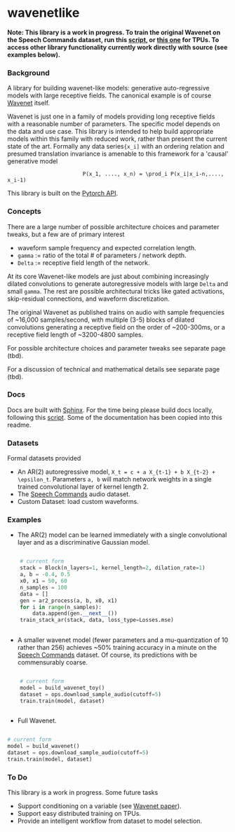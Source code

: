 # wavenetlike

**Note: This library is a work in progress. To train the original Wavenet on the Speech Commands dataset, run this [script](https://github.com/redwrasse/convstacks/blob/main/convstacks/wavenet_example.py), or [this one](https://github.com/redwrasse/convstacks/blob/main/convstacks/wavenet_example_tpu.py) for TPUs. To access other library functionality currently work directly with source (see examples below).** 

### Background
A library for building wavenet-like models: generative auto-regressive models with large receptive fields. The canonical example is of course [Wavenet](https://arxiv.org/pdf/1609.03499.pdf) itself.

Wavenet is just one in a family of models providing long receptive fields with a reasonable number of parameters. The specific model depends on the data and use case. This library is intended to help build appropriate models within this family with reduced work, rather than present the current state of the art. Formally any data series`{x_i]` with an ordering relation and presumed translation invariance is amenable to this framework for a 'causal' generative model

```
                        P(x_1, ...., x_n) = \prod_i P(x_i|x_i-n,...., x_i-1)
```

This library is built on the [Pytorch API](https://pytorch.org/docs/stable/index.html).

### Concepts
There are a large number of possible architecture choices and parameter tweaks, but a few
are of primary interest

* waveform sample frequency and expected correlation length.
* `gamma` := ratio of the total # of parameters / network depth.
* `Delta` := receptive field length of the network.

At its core Wavenet-like models are just about combining increasingly dilated convolutions to generate
autoregressive models with large `Delta` and small  `gamma`. The rest are possible architectural tricks like
gated activations, skip-residual connections, and waveform discretization.

The original Wavenet as published trains on audio with sample frequencies of ~16,000 samples/second,
with multiple (3-5) blocks of dilated convolutions generating a receptive field on the order of ~200-300ms,
or a receptive field length of ~3200-4800 samples.


For possible architecture choices and parameter tweaks see separate page (tbd).

For a discussion of technical and mathematical details see separate page (tbd).

### Docs

Docs are built with [Sphinx](https://www.sphinx-doc.org/en/master/). For the time being please build docs locally, following this [script](./update_docs).
Some of the documentation has been copied into this readme.


### Datasets

Formal datasets provided

* An AR(2) autoregressive model, `X_t = c + a X_{t-1} + b X_{t-2} + \epsilon_t`. Parameters `a, b` will match network weights in a single trained convolutional layer of kernel length 2.
* The [Speech Commands](https://ai.googleblog.com/2017/08/launching-speech-commands-dataset.html) audio dataset.
* Custom Dataset: load custom waveforms.

### Examples

* The AR(2) model can be learned immediately with a single convolutional layer and as a discriminative Gaussian model.

```python

    # current form
    stack = Block(n_layers=1, kernel_length=2, dilation_rate=1)
    a, b = -0.4, 0.5
    x0, x1 = 50, 60
    n_samples = 100
    data = []
    gen = ar2_process(a, b, x0, x1)
    for i in range(n_samples):
        data.append(gen.__next__())
    train_stack_ar(stack, data, loss_type=Losses.mse)
    
```

* A smaller wavenet model (fewer parameters and a mu-quantization of 10 rather than 256) achieves ~50% training accuracy in a minute on the [Speech Commands](https://ai.googleblog.com/2017/08/launching-speech-commands-dataset.html) dataset. Of course, its predictions with be commensurably coarse.

```python

    # current form
    model = build_wavenet_toy()
    dataset = ops.download_sample_audio(cutoff=5)
    train.train(model, dataset)
    
```

* Full Wavenet.
```python

# current form
model = build_wavenet()
dataset = ops.download_sample_audio(cutoff=5)
train.train(model, dataset)

```

### To Do

This library is a work in progress. Some future tasks

* Support conditioning on a variable (see  [Wavenet paper](https://arxiv.org/pdf/1609.03499.pdf)).
* Support easy distributed training on TPUs.
* Provide an intelligent workflow from dataset to model selection.
